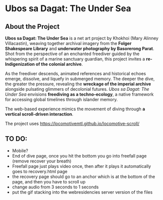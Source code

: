 # Ubos sa Dagat: The Under Sea

## **About the Project**

**Ubos sa Dagat: The Under Sea** is a net art project by Khokhoi (Mary Alinney Villacastin), weaving together archival imagery from the **Folger Shakespeare Library** and **underwater photography by Basorerong Parat**. Shot from the perspective of an enchanted freediver guided by the whispering spirit of a marine sanctuary guardian, this project invites a **re-Indigenization of the colonial archive**.

As the freediver descends, animated references and historical echoes emerge, dissolve, and liquefy in submerged memory. The deeper the dive, the greater the pressure, revealing the **wreckage of the imperial archive** alongside pulsating glimmers of decolonial futures. *Ubos sa Dagat: The Under Sea* envisions **freediving as a techno-ecology**, a native framework for accessing global timelines through islander memory.

The web-based experience mimics the movement of diving through **a vertical scroll-driven interaction**.

The project uses https://locomotivemtl.github.io/locomotive-scroll/

## TO DO:
+ Mobile?
+ End of dive page, once you hit the bottom you go into freefall page (remove recover your breath)
+ Freefall page just plays video once, then after it plays it automatically goes to recovery.html page
+ the recovery page should go to an anchor which is at the bottom of the page, and then you have to scroll up
+ change audio from 3 seconds to 1 seconds
+ put the gif stacking into the webresidencies server version of the files